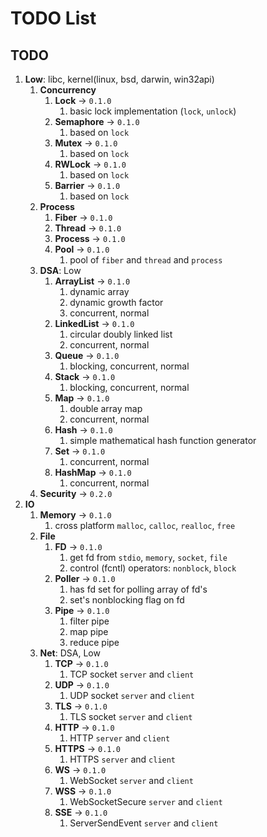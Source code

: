 # TODO List

## TODO

1. __Low__: libc, kernel(linux, bsd, darwin, win32api)
    1. __Concurrency__
        1. __Lock__ -> `0.1.0`
            1. basic lock implementation (`lock`, `unlock`)
        2. __Semaphore__ -> `0.1.0`
            1. based on `lock`
        3. __Mutex__ -> `0.1.0`
            1. based on `lock`
        4. __RWLock__ -> `0.1.0`
            1. based on `lock`
        5. __Barrier__ -> `0.1.0`
            1. based on `lock`
    2. __Process__
        1. __Fiber__ -> `0.1.0`
        2. __Thread__ -> `0.1.0`
        3. __Process__ -> `0.1.0`
        4. __Pool__ -> `0.1.0`
            1. pool of `fiber` and `thread` and `process`
    3. __DSA__: Low
        1. __ArrayList__ -> `0.1.0`
            1. dynamic array
            2. dynamic growth factor
            3. concurrent, normal
        2. __LinkedList__ -> `0.1.0`
            1. circular doubly linked list
            2. concurrent, normal
        3. __Queue__ -> `0.1.0`
            1. blocking, concurrent, normal
        4. __Stack__ -> `0.1.0`
            1. blocking, concurrent, normal
        5. __Map__ -> `0.1.0`
            1. double array map
            2. concurrent, normal
        6. __Hash__ -> `0.1.0`
            1. simple mathematical hash function generator
        7. __Set__ -> `0.1.0`
            1. concurrent, normal
        8. __HashMap__ -> `0.1.0`
            1. concurrent, normal
    4. __Security__ -> `0.2.0`
2. __IO__
    1. __Memory__ -> `0.1.0`
        1. cross platform `malloc`, `calloc`, `realloc`, `free`
    2. __File__
        1. __FD__ -> `0.1.0`
            1. get fd from `stdio`, `memory`, `socket`, `file`
            2. control (fcntl) operators: `nonblock`, `block`
        2. __Poller__ -> `0.1.0`
            1. has fd set for polling array of fd's
            2. set's nonblocking flag on fd
        3. __Pipe__ -> `0.1.0`
            1. filter pipe
            2. map pipe
            3. reduce pipe
    3. __Net__: DSA, Low
        1. __TCP__ -> `0.1.0`
            1. TCP socket `server` and `client`
        2. __UDP__ -> `0.1.0`
            1. UDP socket `server` and `client`
        3. __TLS__ -> `0.1.0`
            1. TLS socket `server` and `client`
        4. __HTTP__ -> `0.1.0`
            1. HTTP `server` and `client`
        5. __HTTPS__ -> `0.1.0`
            1. HTTPS `server` and `client`
        6. __WS__ -> `0.1.0`
            1. WebSocket `server` and `client`
        7. __WSS__ -> `0.1.0`
            1. WebSocketSecure `server` and `client`
        8. __SSE__ -> `0.1.0`
            1. ServerSendEvent `server` and `client`